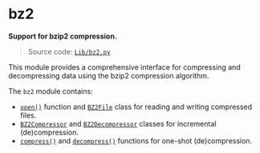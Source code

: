 # bz2

**Support for bzip2 compression.**

> Source code: [`Lib/bz2.py`](https://github.com/python/cpython/tree/3.13/Lib/bz2.py)

This module provides a comprehensive interface for compressing and decompressing data using the bzip2 compression algorithm.

The `bz2` module contains:

* [`open()`](/modules/bz2/open.md) function and [`BZ2File`](/modules/bz2/BZ2File/) class for reading and writing compressed files.
* [`BZ2Compressor`](/modules/bz2/BZ2Compressor/) and [`BZ2Decompressor`](/modules/bz2/BZ2Decompressor/) classes for incremental (de)compression.
* [`compress()`](/modules/bz2/compress.md) and [`decompress()`](/modules/bz2/decompress.md) functions for one-shot (de)compression.
